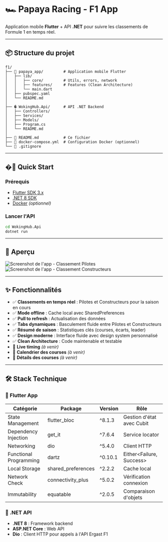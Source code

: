 # 🏎️ Papaya Racing - F1 App

Application mobile **Flutter** + API **.NET** pour suivre les classements de Formule 1 en temps réel.

---

## 📦 Structure du projet

```
f1/
├── 📱 papaya_app/         # Application mobile Flutter
│   ├── lib/
│   │   ├── core/         # Utils, errors, network
│   │   ├── features/     # Features (Clean Architecture)
│   │   └── main.dart
│   ├── pubspec.yaml
│   └── README.md
│
├── � WokingHub.Api/      # API .NET Backend
│   ├── Controllers/
│   ├── Services/
│   ├── Models/
│   ├── Program.cs
│   └── README.md
│
├── 📄 README.md           # Ce fichier
├── 🐳 docker-compose.yml  # Configuration Docker (optionnel)
└── 🚫 .gitignore
```

---

## �🚀 Quick Start

### Prérequis

- [Flutter SDK 3.x](https://docs.flutter.dev/get-started/install)
- [.NET 8 SDK](https://dotnet.microsoft.com/en-us/download/dotnet/8.0)
- [Docker](https://www.docker.com/) _(optionnel)_

### Lancer l'API

```bash
cd WokingHub.Api
dotnet run
```

---

## 📸 Aperçu

<!-- Ajoutez vos screenshots ici -->

![Screenshot de l'app - Classement Pilotes](screenshots/pilotes.png)
![Screenshot de l'app - Classement Constructeurs](screenshots/constructeurs.png)

---

## ✨ Fonctionnalités

- ✅ **Classements en temps réel** : Pilotes et Constructeurs pour la saison en cours
- ✅ **Mode offline** : Cache local avec SharedPreferences
- ✅ **Pull to refresh** : Actualisation des données
- ✅ **Tabs dynamiques** : Basculement fluide entre Pilotes et Constructeurs
- ✅ **Résumé de saison** : Statistiques clés (courses, écarts, leader)
- ✅ **Design moderne** : Interface fluide avec design system personnalisé
- ✅ **Clean Architecture** : Code maintenable et testable
- 🚧 **Live timing** _(à venir)_
- 🚧 **Calendrier des courses** _(à venir)_
- 🚧 **Détails des courses** _(à venir)_

---

## 🛠️ Stack Technique

### 📱 Flutter App

| Catégorie              | Package            | Version | Rôle                      |
| ---------------------- | ------------------ | ------- | ------------------------- |
| State Management       | flutter_bloc       | ^8.1.3  | Gestion d'état avec Cubit |
| Dependency Injection   | get_it             | ^7.6.4  | Service locator           |
| Networking             | dio                | ^5.4.0  | Client HTTP               |
| Functional Programming | dartz              | ^0.10.1 | Either<Failure, Success>  |
| Local Storage          | shared_preferences | ^2.2.2  | Cache local               |
| Network Check          | connectivity_plus  | ^5.0.2  | Vérification connexion    |
| Immutability           | equatable          | ^2.0.5  | Comparaison d'objets      |

### 🔌 .NET API

- **.NET 8** : Framework backend
- **ASP.NET Core** : Web API
- **Dio** : Client HTTP pour appels à l'API Ergast F1
